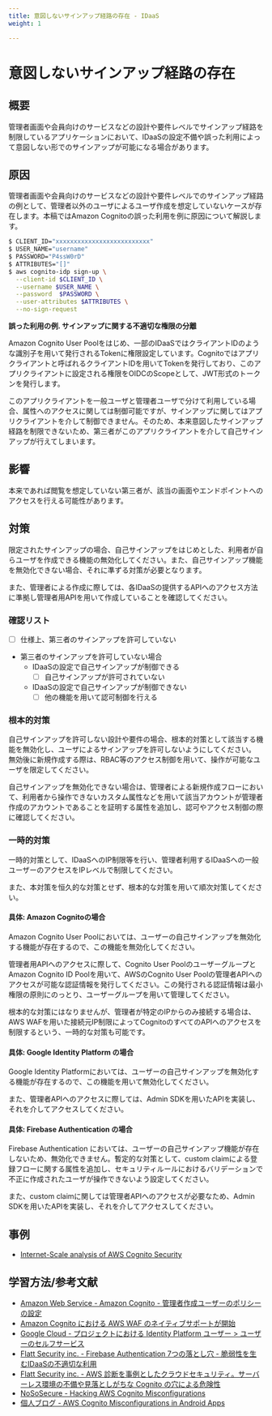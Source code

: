 ```yaml
---
title: 意図しないサインアップ経路の存在 - IDaaS
weight: 1

---
```

# 意図しないサインアップ経路の存在
##  概要

管理者画面や会員向けのサービスなどの設計や要件レベルでサインアップ経路を制限しているアプリケーションにおいて、IDaaSの設定不備や誤った利用によって意図しない形でのサインアップが可能になる場合があります。

## 原因

管理者画面や会員向けのサービスなどの設計や要件レベルでのサインアップ経路の例として、管理者以外のユーザによるユーザ作成を想定していないケースが存在します。本稿ではAmazon Cognitoの誤った利用を例に原因について解説します。

```sh
$ CLIENT_ID="xxxxxxxxxxxxxxxxxxxxxxxxxx"
$ USER_NAME="username"
$ PASSWORD="P4ssW0rD"
$ ATTRIBUTES="[]"
$ aws cognito-idp sign-up \
  --client-id $CLIENT_ID \
  --username $USER_NAME \
  --password  $PASSWORD \
  --user-attributes $ATTRIBUTES \
  --no-sign-request
```

**誤った利用の例. サインアップに関する不適切な権限の分離**

Amazon Cognito User Poolをはじめ、一部のIDaaSではクライアントIDのような識別子を用いて発行されるTokenに権限設定しています。Cognitoではアプリクライアントと呼ばれるクライアントIDを用いてTokenを発行しており、このアプリクライアントに設定される権限をOIDCのScopeとして、JWT形式のトークンを発行します。

このアプリクライアントを一般ユーザと管理者ユーザで分けて利用している場合、属性へのアクセスに関しては制御可能ですが、サインアップに関してはアプリクライアントを介して制御できません。そのため、本来意図したサインアップ経路を制限できないため、第三者がこのアプリクライアントを介して自己サインアップが行えてしまいます。

## 影響

本来であれば閲覧を想定していない第三者が、該当の画面やエンドポイントへのアクセスを行える可能性があります。

## 対策

限定されたサインアップの場合、自己サインアップをはじめとした、利用者が自らユーザを作成できる機能の無効化してください。また、自己サインアップ機能を無効化できない場合、それに準ずる対策が必要となります。

また、管理者による作成に際しては、各IDaaSの提供するAPIへのアクセス方法に準拠し管理者用APIを用いて作成していることを確認してください。

### 確認リスト

- [ ] 仕様上、第三者のサインアップを許可していない
- 第三者のサインアップを許可していない場合
  - IDaaSの設定で自己サインアップが制御できる
  	- [ ] 自己サインアップが許可されていない
  - IDaaSの設定で自己サインアップが制御できない
  	- [ ] 他の機能を用いて認可制御を行える

### 根本的対策

自己サインアップを許可しない設計や要件の場合、根本的対策として該当する機能を無効化し、ユーザによるサインアップを許可しないようにしてください。
無効後に新規作成する際は、RBAC等のアクセス制御を用いて、操作が可能なユーザを限定してください。

自己サインアップを無効化できない場合は、管理者による新規作成フローにおいて、利用者から操作できないカスタム属性などを用いて該当アカウントが管理者作成のアカウントであることを証明する属性を追加し、認可やアクセス制御の際に確認してください。

### 一時的対策

一時的対策として、IDaaSへのIP制限等を行い、管理者利用するIDaaSへの一般ユーザーのアクセスをIPレベルで制限してください。

また、本対策を恒久的な対策とせず、根本的な対策を用いて順次対策してください。

#### 具体: Amazon Cognitoの場合

Amazon Cognito User Poolにおいては、ユーザーの自己サインアップを無効化する機能が存在するので、この機能を無効化してください。

管理者用APIへのアクセスに際して、Cognito User PoolのユーザーグループとAmazon Cognito ID Poolを用いて、AWSのCognito User Poolの管理者APIへのアクセスが可能な認証情報を発行してください。この発行される認証情報は最小権限の原則にのっとり、ユーザーグループを用いて管理してください。

根本的な対策にはなりませんが、管理者が特定のIPからのみ接続する場合は、AWS WAFを用いた接続元IP制限によってCognitoのすべてのAPIへのアクセスを制限するという、一時的な対策も可能です。

#### 具体: Google Identity Platform の場合

Google Identity Platformにおいては、ユーザーの自己サインアップを無効化する機能が存在するので、この機能を用いて無効化してください。

また、管理者APIへのアクセスに際しては、Admin SDKを用いたAPIを実装し、それを介してアクセスしてください。

#### 具体: Firebase Authentication の場合

Firebase Authentication においては、ユーザーの自己サインアップ機能が存在しないため、無効化できません。暫定的な対策として、custom claimによる登録フローに関する属性を追加し、セキュリティルールにおけるバリデーションで不正に作成されたユーザが操作できないよう設定してください。

また、custom claimに関しては管理者APIへのアクセスが必要なため、Admin SDKを用いたAPIを実装し、それを介してアクセスしてください。

## 事例
- [Internet-Scale analysis of AWS Cognito Security](https://andresriancho.com/wp-content/uploads/2019/06/whitepaper-internet-scale-analysis-of-aws-cognito-security.pdf)

## 学習方法/参考文献

 - [Amazon Web Service - Amazon Cognito - 管理者作成ユーザーのポリシーの設定](https://docs.aws.amazon.com/ja_jp/cognito/latest/developerguide/user-pool-settings-admin-create-user-policy.html)
 - [Amazon Cognito における AWS WAF のネイティブサポートが開始](https://aws.amazon.com/jp/about-aws/whats-new/2022/08/amazon-cognito-enables-native-support-aws-waf/)
 - [Google Cloud - プロジェクトにおける Identity Platform ユーザー > ユーザーのセルフサービス](https://cloud.google.com/identity-platform/docs/concepts-manage-users?hl=ja&_ga=2.183319137.-699514871.1655112464#user-actions)
 - [Flatt Security inc. - Firebase Authentication 7つの落とし穴 - 脆弱性を生むIDaaSの不適切な利用](https://blog.flatt.tech/entry/firebase_authentication_security)
 - [Flatt Security inc. - AWS 診断を事例としたクラウドセキュリティ。サーバーレス環境の不備や見落としがちな Cognito の穴による危険性](https://blog.flatt.tech/entry/cloud_security_aws_case#341-Cognito-User-Pool)
 - [NoSoSecure - Hacking AWS Cognito Misconfigurations](https://notsosecure.com/hacking-aws-cognito-misconfigurations)
 - [個人ブログ - AWS Cognito Misconfigurations in Android Apps](https://erev0s.com/blog/aws-cognito-misconfigurations-in-android-apps/)
